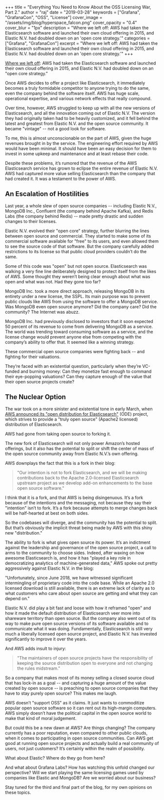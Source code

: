 +++
title = "Everything You Need to Know About the OSS Licensing War, Part 2."
author = "raj"
date = "2019-03-28"
keywords = ["Grafana", "GrafanaCon", "OSS", "License"]
cover_image = "/assets/img/blog/hyperspace_falcon.png"
cover_opacity = "0.4"
cover_blur = "1px"
description = "Where we left off: AWS had taken the Elasticsearch software and launched their own cloud offering in 2015, and Elastic N.V. had doubled down on an 'open core strategy.'"
categories = ["Grafana", "GrafanaCon"]
excerpt = "Where we left off: AWS had taken the Elasticsearch software and launched their own cloud offering in 2015, and Elastic N.V. had doubled down on an 'open core strategy.'"
+++

[Where we left off](https://grafana.com/blog/2019/03/20/everything-you-need-to-know-about-the-oss-licensing-war-part-1./): AWS had taken the Elasticsearch software and launched their own cloud offering in 2015, and Elastic N.V. had doubled down on an "open core strategy."

Once AWS decides to offer a project like Elasticsearch, it immediately becomes a truly formidable competitor to anyone trying to do the same, even the company behind the software itself. AWS has huge scale, operational expertise, and various network effects that really compound.

Over time, however, AWS struggled to keep up with all the new versions of Elasticsearch, and all the innovation coming out of Elastic N.V. The version they had originally taken had to be heavily customized, and it fell behind the latest and greatest from Elastic N.V. and the open source community. It became "vintage" -- not a good look for software.

To me, this is almost unconscionable on the part of AWS, given the huge revenues brought in by the service. The engineering effort required by AWS would have been minimal. It should have been an easy decision for them to invest in some upkeep and maintenance and at least rebase their code.

Despite these problems, it’s rumored that the revenue of the AWS Elasticsearch service has grown to eclipse the entire revenue of Elastic N.V. AWS had captured more value selling Elasticsearch than the company that had created it. It was a testament to the power of AWS.

## An Escalation of Hostilities

Last year, a whole slew of open source companies -- including Elastic N.V., MongoDB Inc., Confluent (the company behind Apache Kafka), and Redis Labs (the company behind Redis) -- made pretty drastic and sudden changes to their licenses.

Elastic N.V. evolved their "open core" strategy, further blurring the lines between open source and commercial. They started to make some of its commercial software available for "free" to its users, and even allowed them to see the source code of that software. But the company carefully added restrictions to its license so that public cloud providers couldn’t do the same.

Some of this code was "open" but not open source. Elasticsearch was walking a very fine line deliberately designed to protect itself from the likes of AWS. Some thought they weren’t being clear enough about what was open and what was not. Had they gone too far?

MongoDB Inc. took a more direct approach, releasing MongoDB in its entirety under a new license, the SSPL. Its main purpose was to prevent public clouds like AWS from using the software to offer a MongoDB service. Was MongoDB even open source anymore? Did the company care? Did the community? The Internet was abuzz.

MongoDB Inc. had previously disclosed to investors that it soon expected 50 percent of its revenue to come from delivering MongoDB as a service. The world was trending toward consuming software as a service, and the license change would prevent anyone else from competing with the company’s ability to offer that. It seemed like a winning strategy.

These commercial open source companies were fighting back -- and fighting for their valuations.

They’re faced with an existential question, particularly when they’re VC-funded and burning money: Can they monetize fast enough to command their eye-popping valuations? Can they capture enough of the value that their open source projects create?

## The Nuclear Option

The war took on a more sinister and existential tone in early March, when [AWS announced its "open distribution for Elasticsearch"](https://aws.amazon.com/blogs/opensource/keeping-open-source-open-open-distro-for-elasticsearch/) (ODE) project, which strives to provide a "truly open source" (Apache2 licensed) distribution of Elasticsearch.

AWS had gone from taking open source to forking it.

The new fork of Elasticsearch will not only power Amazon’s hosted offerings, but it also has the potential to split or shift the center of mass of the open source community away from Elastic N.V.’s own offering.

AWS downplays the fact that this is a fork in their blog:

> "Our intention is not to fork Elasticsearch, and we will be making contributions back to the Apache 2.0-licensed Elasticsearch upstream project as we develop add-on enhancements to the base open source software."

I think that it is a fork, and that AWS is being disingenuous. It’s a fork because of the intentions and the messaging, not because they say their "intention" isn’t to fork. It’s a fork because attempts to merge changes back will be half-hearted at best on both sides.

So the codebases will diverge, and the community has the potential to split. But that’s obviously the implicit threat being made by AWS with this shiny new "distribution."

The ability to fork is what gives open source its power. It’s an indictment against the leadership and governance of the open source project, a call to arms to the community to choose sides. Indeed, after waxing on how awesome Elasticsearch is, and how it has "played a key role in democratizing analytics of machine-generated data," AWS spoke out pretty aggressively against Elastic N.V. in the blog:

"Unfortunately, since June 2018, we have witnessed significant intermingling of proprietary code into the code base. While an Apache 2.0 licensed download is still available, there is an extreme lack of clarity as to what customers who care about open source are getting and what they can depend on."

Elastic N.V. did play a bit fast and loose with how it reframed "open" and how it made the default distribution of Elasticsearch veer more into shareware territory than open source. But the company also went out of its way to make pure open source versions of its software available and to communicate what it was doing. Fundamentally, Elasticsearch is still very much a liberally licensed open source project, and Elastic N.V. has invested significantly to improve it over the years.

And AWS adds insult to injury:

> "The maintainers of open source projects have the responsibility of keeping the source distribution open to everyone and not changing the rules midstream."

So a company that makes most of its money selling a closed source cloud that has lock-in as a goal -- and capturing a huge amount of the value created by open source -- is preaching to open source companies that they have to stay purely open source? This makes me laugh.

AWS doesn’t "support OSS" as it claims. It just wants to commoditize popular open source software so it can rent out its high-margin computers. AWS simply doesn’t have the political capital in the open source world to make that kind of moral judgement.

But could this be a new dawn at AWS? Are things changing? The company currently has a poor reputation, even compared to other public clouds, when it comes to participating in open source communities. Can AWS get good at running open source projects and actually build a real community of users, not just customers? It’s certainly within the realm of possibility.

What about Elastic? Where do they go from here?

And what about Grafana Labs? How has watching this unfold changed our perspective? Will we start playing the same licensing games used by companies like Elastic and MongoDB? Are we worried about our business?

Stay tuned for the third and final part of the blog, for my own opinions on these topics.
